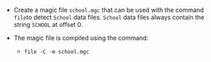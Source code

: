 - Create a magic file ```school.mgc``` that can be used with the command ```file```to detect ```School``` data files. ```School``` data files always contain the string ```SCHOOL``` at offset 0.

- The magic file is compiled using the command:
	- ```file -C -m school.mgc```
